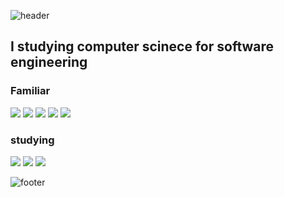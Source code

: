![header](https://capsule-render.vercel.app/api?type=slice&color=e1bee7&height=300&section=header&text=sungsu&fontSize=100&fontColor=af8eb5&fontAlign=20&fontAlignY=75)

## I studying computer scinece for software engineering

### Familiar
<a href="https://ko.reactjs.org/" target="_blank"><img src="https://img.shields.io/badge/React-61DAFB?style=flat-square&logo=React&logoColor=white"/></a>
<a href="https://javascript.info/" target="_blank"><img src="https://img.shields.io/badge/JavaScript-F7DF1E?style=flat-square&logo=JavaScript&logoColor=white"/></a>
<a href="https://ko.redux.js.org/" target="_blank"><img src="https://img.shields.io/badge/Redux-764ABC?style=flat-square&logo=Redux&logoColor=white"/></a>
<a href="https://firebase.google.com/" target="_blank"><img src="https://img.shields.io/badge/Firebase-FFCA28?style=flat-square&logo=Firebase&logoColor=white"/></a>
<a href="https://styled-components.com/" target="_blank"><img src="https://img.shields.io/badge/Styled-components-DB7093?style=flat-square&logo=Styled-components&logoColor=white"/></a>
### studying
<a href="https://www.typescriptlang.org/docs/" target="_blank"><img src="https://img.shields.io/badge/TypeScript-3178C6?style=flat-square&logo=TypeScript&logoColor=white"/></a>
<a target="_blank"><img src="https://img.shields.io/badge/Data Structure-945DD6?style=flat-square&logo=&logoColor=white"/></a>
<a target="_blank"><img src="https://img.shields.io/badge/Algorithm-EF2D5E?style=flat-square&logo=&logoColor=white"/></a>
<!-- <a href="https://mobx.js.org/README.html" target="_blank"><img src="https://img.shields.io/badge/MobX-FF9955?style=flat-square&logo=MobX&logoColor=white"/></a> -->
<!-- <a href="" target="_blank"><img src="https://img.shields.io/badge/C-A8B9CC?style=flat-square&logo=C&logoColor=white"/></a> -->
<!-- <a href="" target="_blank"><img src="https://img.shields.io/badge/C-A8B9CC?style=flat-square&logo=C#&logoColor=white"/></a> -->

![footer](https://capsule-render.vercel.app/api?type=slice&color=e1bee7&height=300&section=footer&text=&fontSize=100&fontColor=af8eb5&fontAlign=20&fontAlignY=75)
